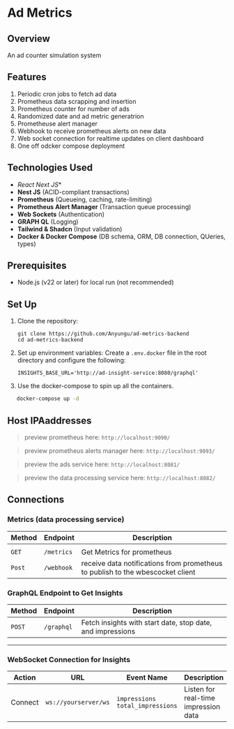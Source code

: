 # Ad Metrics

## Overview
An ad counter simulation system


## Features
1. Periodic cron jobs to fetch ad data
2. Prometheus data scrapping and insertion
3. Prometheus counter for number of ads
4. Randomized date and ad metric generatrion
5. Prometheuse alert manager
6. Webhook to receive prometheus alerts on new data
7. Web socket connection for realtime updates on client dashboard
8. One off odcker compose deployment


## Technologies Used
- *React Next JS**
- **Nest JS** (ACID-compliant transactions)
- **Prometheus** (Queueing, caching, rate-limiting)
- **Prometheus Alert Manager** (Transaction queue processing)
- **Web Sockets** (Authentication)
- **GRAPH QL** (Logging)
- **Tailwind & Shadcn** (Input validation)
- **Docker & Docker Compose** (DB schema, ORM, DB connection, QUeries, types)






## Prerequisites
- Node.js (v22 or later) for local run (not recommended)


## Set Up
1. Clone the repository:
   ```**sh**
   git clone https://github.com/Anyungu/ad-metrics-backend
   cd ad-metrics-backend
   ```

2. Set up environment variables:
   Create a `.env.docker` file in the root directory and configure the following:
   ```env
   INSIGHTS_BASE_URL='http://ad-insight-service:8080/graphql'
   ```

3. Use the docker-compose to spin up all the containers.

```sh
   docker-compose up -d
```

## Host IPAaddresses
> preview prometheus here: `http://localhost:9090/`

> preview prometheus alerts manager here: `http://localhost:9093/`

> preview the ads service here: `http://localhost:8081/`

> preview the data processing service here: `http://localhost:8082/`

## Connections

### Metrics (data processing service)
| Method | Endpoint               | Description                 |
|--------|------------------------|-----------------------------|
|    |  |     |
|`GET `   | `/metrics`    | Get Metrics for prometheus    |
| `Post `   | `/webhook`      | receive data notifications from prometheus to publish to the wbescocket client    |


### GraphQL Endpoint to Get Insights
| Method | Endpoint  | Description |
|--------|----------|-------------|
| `POST` | `/graphql` | Fetch insights with start date, stop date, and impressions |

---

### WebSocket Connection for Insights
| Action  | URL              | Event Name   | Description |
|---------|----------------|-------------|-------------|
| Connect | `ws://yourserver/ws` | `impressions` `total_impressions` | Listen for real-time impression data |




